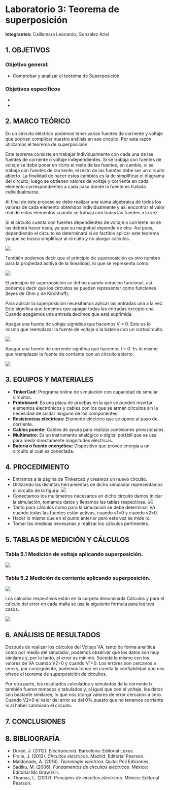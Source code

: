 # Laboratorio 3: Teorema de superposición
**Integrantes:** Caillamara Leonardo, González Ariel
## 1. OBJETIVOS

### Objetivo general:
* Comprobar y analizar el teorema de Superposición

### Objetivos específicos
* 
* 

## 2. MARCO TEÓRICO
En un circuito eléctrico podemos tener varias fuentes de corriente y voltaje que podrían complicar nuestro análisis en ese circuito. Por esta razón utilizamos el teorema de superposición. 

Este teorema consiste en trabajar individualmente con cada una de las fuentes de corriente o voltaje independientes. Si se trabaja con fuentes de voltaje se debe poner en corto el resto de las fuentes, en cambio, si se trabaja con fuentes de corriente, el resto de las fuentes debe ser un circuito abierto. La finalidad de hacer estos cambios es la de simplificar el diagrama del circuito, luego se obtienen valores de voltaje y corriente en cada elemento correspondientes a cada caso donde la fuente es tratada individualmente. 

Al final de este proceso se debe realizar una suma algebraica de todos los valores de cada elemento obtenidos individualmente y así encontrar el valor real de estos elementos cuando se trabaja con todas las fuentes a la vez. 

Si el circuito cuenta con fuentes dependientes de voltaje o corriente no se las deberá hacer nada, ya que su magnitud depende de otra. Así pues, dependiendo el circuito se determinará si es factible aplicar este teorema ya que se busca simplificar al circuito y no alargar cálculos.

![](https://github.com/ArielAGH/Laboratorio3/blob/main/Img/definicion_superposicion.jpg)

También podemos decir que el principio de superposición es otro nombre para la propiedad aditiva de la linealidad, lo que se representa como:

![](https://github.com/ArielAGH/Laboratorio3/blob/main/Img/formula_linealidad.png)

El principio de superposición se define usando notación funcional, así podemos decir que los circuitos se pueden representar como funciones (leyes de Ohm y de Kirchhoff).

Para aplicar la superposición necesitamos aplicar las entradas una a la vez. Esto significa que tenemos que apagar todas las entradas excepto una. Cuando apagamos una entrada decimos que está suprimida.

Apagar una fuente de voltaje signidica que hacemos V = 0. Esto es lo mismo que reemplazar la fuente de voltaje o la batería con un cortocircuito.

![](https://github.com/ArielAGH/Laboratorio3/blob/main/Img/circuito_cerrado.png)

Apagar una fuente de corriente significa que hacemos I = 0. Es lo mismo que reemplazar la fuente de corriente con un circuito abierto.

![](https://github.com/ArielAGH/Laboratorio3/blob/main/Img/circuito_abierto.png)

## 3. EQUIPOS Y MATERIALES

* **TinkerCad:** Programa online de simulación con capacidad de simular circuitos.
* **Protoboard:** Es una placa de pruebas en la que se pueden insertar elementos electrónicos y cables con los que se arman circuitos sin la necesidad de soldar ninguno de los componentes.
* **Resistencias eléctricas:** Elemento eléctrico que se opone al paso de corriente.
* **Cables puente:** Cables de ayuda para realizar conexiones provisionales.
* **Multímetro:** Es un instrumento analógico o digital portátil que se usa para medir directamente magnitudes eléctricas.
* **Batería o fuente energética:** Dispositivo que provee energía a un circuito al cual es conectada.

## 4. PROCEDIMIENTO
* Entramos a la página de Tinkercad y creamos un nuevo circuito.
* Utilizando las distintas herramientas de dicho simulador representamos el circuito de la figura.
![](https://github.com/ArielAGH/Laboratorio3/blob/main/Img/Captura%20de%20pantalla%20(35).png)
* Conectamos los multímetros necesarios en dicho circuito damos Iniciar la simulación, tomamos datos y llenamos las tablas respectivas.
![](https://github.com/ArielAGH/Laboratorio3/blob/main/Img/simulacion_completa.png)
* Tanto para cálculos como para la simulación se debe determinar VA cuando todas las fuentes están activas, cuando v1=0 y cuando v2=0.
* Hacer lo mismo que en el punto anterior pero esta vez se mide Ix.
* Tomar las medidas necesarias y realizar los cálculos pertinentes.

## 5. TABLAS DE MEDICIÓN Y CÁLCULOS
### Tabla 5.1 Medición de voltaje aplicando superposición.
![](https://github.com/ArielAGH/Laboratorio3/blob/main/Img/calculo_voltajes.png)

### Tabla 5.2 Medición de corriente aplicando superposición.
![](https://github.com/ArielAGH/Laboratorio3/blob/main/Img/calculo_corrientes.png)

Los cálculos respectivos están en la carpeta denominada Cálculos y para el cálculo del error en cada malla se usa la siguiente fórmula para los tres casos.

![](https://github.com/KevinCaillamara/Laboratorio_2/blob/main/Im%C3%A1genes/formula_error.png)

## 6. ANÁLISIS DE RESULTADOS
Después de realizar los cálculos del Voltaje VA, tanto de forma analítica como por medio del simulador, podemos observar que los datos son muy similares y, por lo tanto, el error es mínimo. Sucede lo mismo con los valores de VA cuando V2=0 y cuando V1=0. Los errores son cercanos a cero y, por consiguiente, podemos tomar en cuenta la confiabilidad que nos ofrece el teorema de superposición de circuitos.

Por otra parte, los resultados calculados y simulados de la corriente Ix también fueron tomados y tabulados y, al igual que con el voltaje, los datos son bastante similares, lo que nos otorga valores de error cercanos a cero. Cuando V2=0 el valor del error es del 0% puesto que no tenemos corriente Ix al haber cambiado el circuito.

## 7. CONCLUSIONES

## 8. BIBLIOGRAFÍA
* Durán, J. (2012). *Electrotecnia*. Barcelona: Editorial Lexus.
* Fraile, J. (2012). *Circuitos eléctricos*. Madrid: Editorial Pearson.
* Maldonado, A. (2016). *Tecnología eléctrica*. Quito: Poli Ediciones.
* Sadiku, M. (2006). *Fundamentos de circuitos eléctricos*. México: Editorial Mc Graw Hill.
* Thomas, L. (2007). *Principios de circuitos eléctricos*. México: Editorial Pearson.
